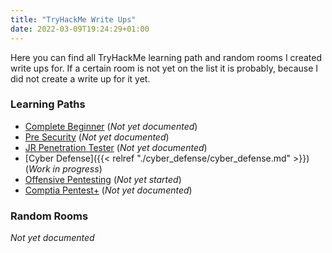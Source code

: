 ```yaml
---
title: "TryHackMe Write Ups"
date: 2022-03-09T19:24:29+01:00
---
```


Here you can find all TryHackMe learning path and random rooms I created write ups for. If a certain room is not yet on the list it is probably, because I did not create a write up for it yet.

### Learning Paths

- [Complete Beginner]() (_Not yet documented_)
- [Pre Security]() (_Not yet documented_)
- [JR Penetration Tester]() (_Not yet documented_)
- [Cyber Defense]({{< relref "./cyber_defense/cyber_defense.md" >}}) (_Work in progress_)
- [Offensive Pentesting]() (_Not yet started_)
- [Comptia Pentest+]() (_Not yet documented_)

### Random Rooms

_Not yet documented_
